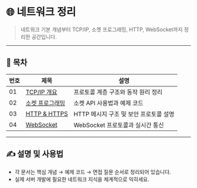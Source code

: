 # 🌐 네트워크 정리

> 네트워크 기본 개념부터 TCP/IP, 소켓 프로그래밍, HTTP, WebSocket까지 정리한 공간입니다.

---

## 📂 목차

| 번호 | 제목                                | 설명                            |
|-------|-----------------------------------|--------------------------------|
| 01    | [TCP/IP 개요](01_TCP_IP.md)        | 프로토콜 계층 구조와 동작 원리 정리  |
| 02    | [소켓 프로그래밍](02_Socket_Programming.md) | 소켓 API 사용법과 예제 코드           |
| 03    | [HTTP & HTTPS](03_HTTP_HTTPS.md)   | HTTP 메시지 구조 및 보안 프로토콜 설명 |
| 04    | [WebSocket](04_WebSocket.md)        | WebSocket 프로토콜과 실시간 통신     |

---

## ✍️ 설명 및 사용법

- 각 문서는 핵심 개념 → 예제 코드 → 면접 질문 순서로 정리되어 있습니다.
- 실제 서버 개발에 필요한 네트워크 지식을 체계적으로 익히세요.
